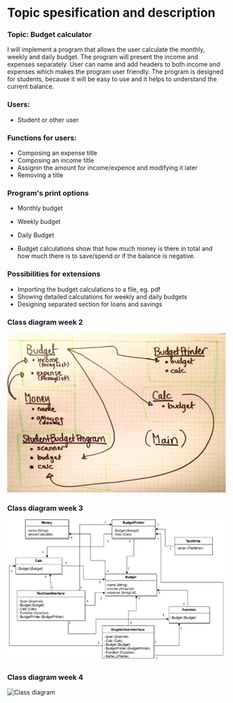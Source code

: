 # Topic spesification and description

### Topic: Budget calculator

I will implement a program that allows the user calculate the monthly, weekly and daily budget. The program will present the income and expenses separately. User can name and add headers to both income and expenses which makes the program user friendly. The program is designed for students, because it will be easy to use and it helps to understand the current balance.

### Users:

- Student or other user

### Functions for users:

- Composing an expense title
- Composing an income title
- Assignin the amount for income/expence and modifying it later
- Removing a title

### Program's print options

- Monthly budget
- Weekly budget
- Daily Budget

- Budget calculations show that how much money is there in total and how much there is to save/spend or if the balance is negative.

### Possibilities for extensions

- Importing the budget calculations to a file, eg. pdf
- Showing detailed calculations for weekly and daily budgets
- Designing separated section for loans and savings

### Class diagram week 2

![Class diagram](/documentation/classDiagramWeek2.jpg)

### Class diagram week 3

![Class diagram](/documentation/classDiagramWeek3.png)

### Class diagram week 4

![Class diagram](/documentation/classDiagramWeek4.png)
